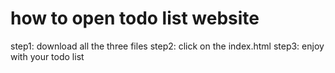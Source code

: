 # how to open todo list website
step1: download all the three files 
step2: click on the index.html 
step3: enjoy with your todo list
